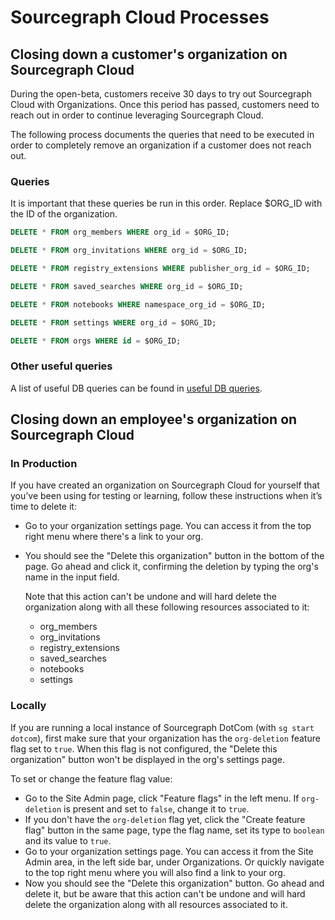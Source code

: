 # Sourcegraph Cloud Processes

## Closing down a customer's organization on Sourcegraph Cloud

During the open-beta, customers receive 30 days to try out Sourcegraph Cloud with Organizations. Once this period has passed, customers need to reach out in order to continue leveraging Sourcegraph Cloud.

The following process documents the queries that need to be executed in order to completely remove an organization if a customer does not reach out.

### Queries

It is important that these queries be run in this order. Replace $ORG_ID with the ID of the organization.

```sql
DELETE * FROM org_members WHERE org_id = $ORG_ID;
```

```sql
DELETE * FROM org_invitations WHERE org_id = $ORG_ID;
```

```sql
DELETE * FROM registry_extensions WHERE publisher_org_id = $ORG_ID;
```

```sql
DELETE * FROM saved_searches WHERE org_id = $ORG_ID;
```

```sql
DELETE * FROM notebooks WHERE namespace_org_id = $ORG_ID;
```

```sql
DELETE * FROM settings WHERE org_id = $ORG_ID;
```

```sql
DELETE * FROM orgs WHERE id = $ORG_ID;
```

### Other useful queries

A list of useful DB queries can be found in [useful DB queries](https://docs.google.com/spreadsheets/d/1Z1-7uJwtF2etZFeqTcJS4z9WcAjKlkCxt8HQ931D3dA).

## Closing down an employee's organization on Sourcegraph Cloud

### In Production

If you have created an organization on Sourcegraph Cloud for yourself that you’ve been using for testing or learning, follow these instructions when it’s time to delete it:

- Go to your organization settings page. You can access it from the top right menu where there's a link to your org.

- You should see the "Delete this organization" button in the bottom of the page. Go ahead and click it, confirming the deletion by typing the org's name in the input field.

  Note that this action can't be undone and will hard delete the organization along with all these following resources associated to it:

  - org_members
  - org_invitations
  - registry_extensions
  - saved_searches
  - notebooks
  - settings

### Locally

If you are running a local instance of Sourcegraph DotCom (with `sg start dotcom`), first make sure that your organization has the `org-deletion` feature flag set to `true`. When this flag is not configured, the "Delete this organization" button won't be displayed in the org's settings page.

To set or change the feature flag value:

- Go to the Site Admin page, click "Feature flags" in the left menu. If `org-deletion` is present and set to `false`, change it to `true`.
- If you don't have the `org-deletion` flag yet, click the "Create feature flag" button in the same page, type the flag name, set its type to `boolean` and its value to `true`.
- Go to your organization settings page. You can access it from the Site Admin area, in the left side bar, under Organizations. Or quickly navigate to the top right menu where you will also find a link to your org.
- Now you should see the "Delete this organization" button. Go ahead and delete it, but be aware that this action can't be undone and will hard delete the organization along with all resources associated to it.
